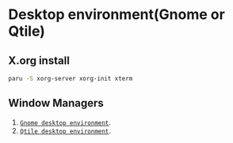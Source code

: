# Desktop environment(Gnome or Qtile)

## X.org install
```sh
paru -S xorg-server xorg-init xterm
```

## Window Managers
1. [`Gnome desktop environment`](./gnome_desktop_env.md).
2. [`Qtile desktop environment`](./qtile_desktop_env.md).